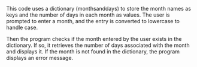 This code uses a dictionary (monthsanddays) to store the month names as keys and the number of days in each month as values. The user is prompted to enter a month, and the entry is converted to lowercase to handle case.

Then the program checks if the month entered by the user exists in the dictionary. If so, it retrieves the number of days associated with the month and displays it. If the month is not found in the dictionary, the program displays an error message.
